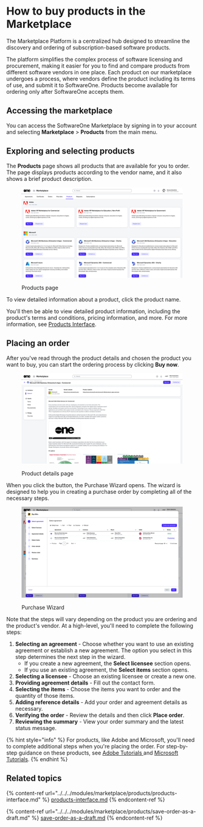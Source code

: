 # How to buy products in the Marketplace

The Marketplace Platform is a centralized hub designed to streamline the discovery and ordering of subscription-based software products.&#x20;

The platform simplifies the complex process of software licensing and procurement, making it easier for you to find and compare products from different software vendors in one place. Each product on our marketplace undergoes a process, where vendors define the product including its terms of use, and submit it to SoftwareOne. Products become available for ordering only after SoftwareOne accepts them.

## Accessing the marketplace

You can access the SoftwareOne Marketplace by signing in to your account and selecting **Marketplace** > **Products** from the main menu.

## Exploring and selecting products

The **Products** page shows all products that are available for you to order. The page displays products according to the vendor name, and it also shows a brief product description.&#x20;

<figure><img src="../../../.gitbook/assets/image (409).png" alt=""><figcaption><p>Products page</p></figcaption></figure>

To view detailed information about a product, click the product name.

You'll then be able to view detailed product information, including the product's terms and conditions, pricing information, and more. For more information, see [Products Interface](../../../modules/marketplace/products/products-interface.md).&#x20;

## Placing an order&#x20;

After you've read through the product details and chosen the product you want to buy, you can start the ordering process by clicking **Buy now**.&#x20;

<figure><img src="../../../.gitbook/assets/image (410).png" alt=""><figcaption><p>Product details page</p></figcaption></figure>

When you click the button, the Purchase Wizard opens. The wizard is designed to help you in creating a purchase order by completing all of the necessary steps.&#x20;

<figure><img src="../../../.gitbook/assets/image (431).png" alt=""><figcaption><p>Purchase Wizard</p></figcaption></figure>

Note that the steps will vary depending on the product you are ordering and the product's vendor. At a high-level, you'll need to complete the following steps:

1. **Selecting an agreement** - Choose whether you want to use an existing agreement or establish a new agreement. The option you select in this step determines the next step in the wizard.
   * If you create a new agreement, the **Select licensee** section opens.&#x20;
   * If you use an existing agreement, the **Select items** section opens.
2. **Selecting a licensee** - Choose an existing licensee or create a new one.
3. **Providing agreement details** - Fill out the contact form.
4. **Selecting the items** - Choose the items you want to order and the quantity of those items.
5. **Adding reference details** - Add your order and agreement details as necessary.&#x20;
6. **Verifying the order** - Review the details and then click **Place order**.
7. **Reviewing the summary** - View your order summary and the latest status message.

{% hint style="info" %}
For products, like Adobe and Microsoft, you'll need to complete additional steps when you're placing the order. For step-by-step guidance on these products, see [Adobe Tutorials ](../../../extensions/adobe-vip-marketplace/tutorials-and-videos/)and [Microsoft Tutorials](../../../extensions/microsoft-csp/tutorials-and-videos/).
{% endhint %}

## Related topics

{% content-ref url="../../../modules/marketplace/products/products-interface.md" %}
[products-interface.md](../../../modules/marketplace/products/products-interface.md)
{% endcontent-ref %}

{% content-ref url="../../../modules/marketplace/products/save-order-as-a-draft.md" %}
[save-order-as-a-draft.md](../../../modules/marketplace/products/save-order-as-a-draft.md)
{% endcontent-ref %}
